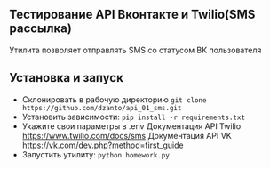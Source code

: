 ## Тестирование API Вконтакте и Twilio(SMS рассылка)
Утилита позволяет отправлять SMS со статусом ВК пользователя 

## Установка и запуск
- Склонировать в рабочую директорию `git clone https://github.com/dzanto/api_01_sms.git`
- Установить зависимости: `pip install -r requirements.txt`
- Укажите свои параметры в .env
Документация API Twilio https://www.twilio.com/docs/sms
Документация API VK https://vk.com/dev.php?method=first_guide
- Запустить утилиту: `python homework.py`
